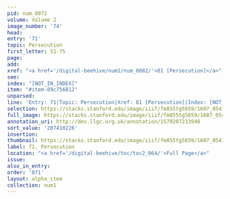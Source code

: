 ```yaml
---
pid: num_0072
volume: Volume 2
image_number: '74'
head:
entry: '71'
topic: Persecution
first_letter: 51-75
page:
add:
xref: "<a href='/digital-beehive/num1/num_0082/'>81 [Persecution]</a>"
see:
index: "[NOT_IN_INDEX]"
item: "#item-89c756812"
unparsed:
line: 'Entry: 71|Topic: Persecution|Xref: 81 [Persecution]|Index: [NOT_IN_INDEX]|#item-89c756812'
selection: https://stacks.stanford.edu/image/iiif/fm855tg5659/1607_0541/764,226,3026,709/full/0/default.jpg
full_image: https://stacks.stanford.edu/image/iiif/fm855tg5659/1607_0541/full/full/0/default.jpg
annotation_uri: http://dev.llgc.org.uk/annotation/1570207233948
sort_value: '207410226'
insertion:
thumbnail: https://stacks.stanford.edu/image/iiif/fm855tg5659/1607_0541/764,226,600,180/250,/0/default.jpg
label: 71. Persecution
location: "<a href='/digital-beehive/toc/toc2_064/'>Full Page</a>"
issue:
also_in_entry:
order: '071'
layout: alpha_item
collection: num1
---
```

